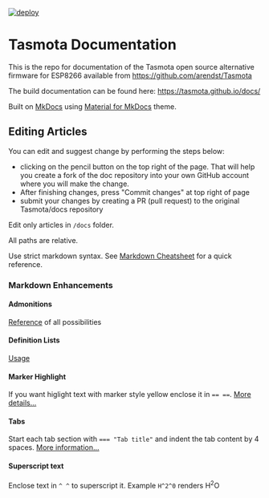 [![deploy](https://github.com/tasmota/docs/actions/workflows/main.yml/badge.svg)](https://github.com/tasmota/docs/actions/workflows/main.yml)

# Tasmota Documentation
This is the repo for documentation of the Tasmota open source alternative firmware for ESP8266 available from https://github.com/arendst/Tasmota 

The build documentation can be found here: https://tasmota.github.io/docs/

Built on [MkDocs](https://www.mkdocs.org/) using [Material for MkDocs](https://squidfunk.github.io/mkdocs-material/) theme.

## Editing Articles

You can edit and suggest change by performing the steps below:
- clicking on the pencil button on the top right of the page.
That will help you create a fork of the doc repository into your own GitHub account where you will make the change.
- After finishing changes, press "Commit changes" at top right of page 
- submit your changes by creating a PR (pull request) to the original Tasmota/docs repository


Edit only articles in `/docs` folder. 

All paths are relative. 

Use strict markdown syntax. See [Markdown Cheatsheet](https://www.markdownguide.org/cheat-sheet/) for a quick reference.

### Markdown Enhancements

#### Admonitions

[Reference](https://squidfunk.github.io/mkdocs-material/reference/admonitions/) of all possibilities

#### Definition Lists

[Usage](https://squidfunk.github.io/mkdocs-material/reference/lists/#using-definition-lists) 

#### Marker Highlight

If you want higlight text with marker style yellow enclose it in `== ==`. [More details...](https://squidfunk.github.io/mkdocs-material/extensions/pymdown/#magiclink)

#### Tabs

Start each tab section with `=== "Tab title"` and indent the tab content by 4 spaces. [More information...](https://facelessuser.github.io/pymdown-extensions/extensions/tabbed/)

#### Superscript text
Enclose text in `^ ^` to superscript it. Example `H^2^0` renders H<sup>2</sup>O
